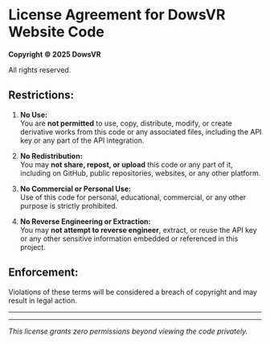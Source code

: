 # License Agreement for DowsVR Website Code

**Copyright © 2025 DowsVR**

All rights reserved.

## Restrictions:

1. **No Use:**  
   You are **not permitted** to use, copy, distribute, modify, or create derivative works from this code or any associated files, including the API key or any part of the API integration.

2. **No Redistribution:**  
   You may **not share, repost, or upload** this code or any part of it, including on GitHub, public repositories, websites, or any other platform.

3. **No Commercial or Personal Use:**  
   Use of this code for personal, educational, commercial, or any other purpose is strictly prohibited.

4. **No Reverse Engineering or Extraction:**  
   You may **not attempt to reverse engineer**, extract, or reuse the API key or any other sensitive information embedded or referenced in this project.

## Enforcement:

Violations of these terms will be considered a breach of copyright and may result in legal action.

---



---

*This license grants zero permissions beyond viewing the code privately.*
